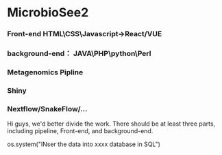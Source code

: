 # MicrobioSee2
### Front-end HTML\CSS\Javascript->React/VUE
### background-end： JAVA\PHP\python\Perl
### Metagenomics Pipline
### Shiny
### Nextflow/SnakeFlow/...

Hi guys, we'd better divide the work. There should be at least three parts, including pipeline, Front-end, and background-end.






os.system("INser the data into xxxx database in SQL")
